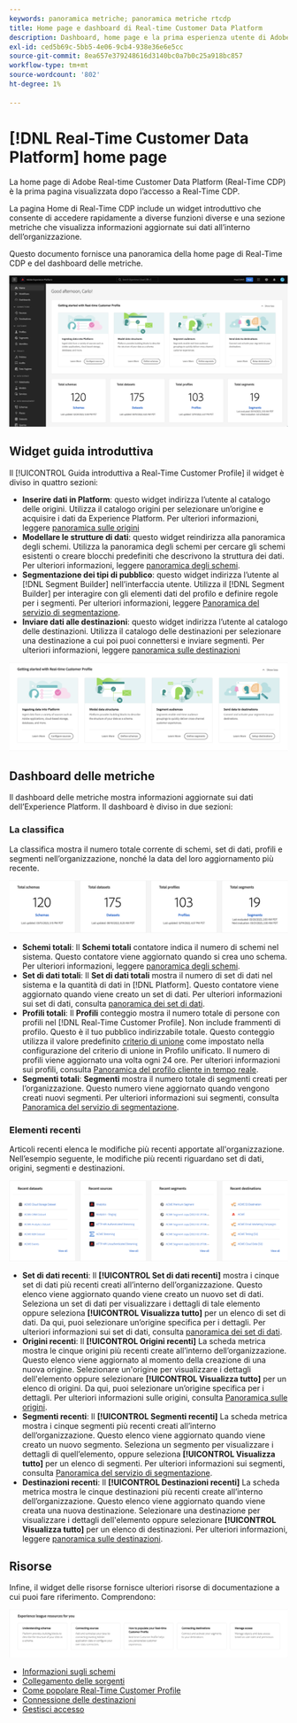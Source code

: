 ```yaml
---
keywords: panoramica metriche; panoramica metriche rtcdp
title: Home page e dashboard di Real-time Customer Data Platform
description: Dashboard, home page e la prima esperienza utente di Adobe Experience Platform
exl-id: ced5b69c-5bb5-4e06-9cb4-938e36e6e5cc
source-git-commit: 8ea657e379248616d3140bc0a7b0c25a918bc857
workflow-type: tm+mt
source-wordcount: '802'
ht-degree: 1%

---
```


# [!DNL Real-Time Customer Data Platform] home page

La home page di Adobe Real-time Customer Data Platform (Real-Time CDP) è la prima pagina visualizzata dopo l’accesso a Real-Time CDP.

La pagina Home di Real-Time CDP include un widget introduttivo che consente di accedere rapidamente a diverse funzioni diverse e una sezione metriche che visualizza informazioni aggiornate sui dati all’interno dell’organizzazione.

Questo documento fornisce una panoramica della home page di Real-Time CDP e del dashboard delle metriche.

![La home page dell’interfaccia utente di Platform.](assets/platform-home/home.png)

## Widget guida introduttiva

Il [!UICONTROL Guida introduttiva a Real-Time Customer Profile] il widget è diviso in quattro sezioni:

* **Inserire dati in Platform**: questo widget indirizza l’utente al catalogo delle origini. Utilizza il catalogo origini per selezionare un’origine e acquisire i dati da Experience Platform. Per ulteriori informazioni, leggere [panoramica sulle origini](../sources/home.md)
* **Modellare le strutture di dati**: questo widget reindirizza alla panoramica degli schemi. Utilizza la panoramica degli schemi per cercare gli schemi esistenti o creare blocchi predefiniti che descrivono la struttura dei dati. Per ulteriori informazioni, leggere [panoramica degli schemi](../xdm/home.md).
* **Segmentazione dei tipi di pubblico**: questo widget indirizza l’utente al [!DNL Segment Builder] nell’interfaccia utente. Utilizza il [!DNL Segment Builder] per interagire con gli elementi dati del profilo e definire regole per i segmenti. Per ulteriori informazioni, leggere [Panoramica del servizio di segmentazione](../segmentation/home.md).
* **Inviare dati alle destinazioni**: questo widget indirizza l’utente al catalogo delle destinazioni. Utilizza il catalogo delle destinazioni per selezionare una destinazione a cui poi puoi connettersi e inviare segmenti. Per ulteriori informazioni, leggere [panoramica sulle destinazioni](../destinations/home.md)

![La home page dell’interfaccia utente di Platform che mostra il widget per iniziare](assets/platform-home/getting-started-widget.png)

## Dashboard delle metriche

Il dashboard delle metriche mostra informazioni aggiornate sui dati dell’Experience Platform. Il dashboard è diviso in due sezioni:

### La classifica

La classifica mostra il numero totale corrente di schemi, set di dati, profili e segmenti nell’organizzazione, nonché la data del loro aggiornamento più recente.

![La sezione classifica nella home page dell’interfaccia utente di Platform.](assets/platform-home/leaderboard.png)

* **Schemi totali**: Il **Schemi totali** contatore indica il numero di schemi nel sistema. Questo contatore viene aggiornato quando si crea uno schema. Per ulteriori informazioni, leggere [panoramica degli schemi](../xdm/home.md).
* **Set di dati totali**: Il **Set di dati totali** mostra il numero di set di dati nel sistema e la quantità di dati in [!DNL Platform]. Questo contatore viene aggiornato quando viene creato un set di dati. Per ulteriori informazioni sui set di dati, consulta [panoramica dei set di dati](../catalog/datasets/overview.md).
* **Profili totali**: Il **Profili** conteggio mostra il numero totale di persone con profili nel [!DNL Real-Time Customer Profile]. Non include frammenti di profilo. Questo è il tuo pubblico indirizzabile totale. Questo conteggio utilizza il valore predefinito [criterio di unione](profile/merge-policies.md) come impostato nella configurazione del criterio di unione in Profilo unificato. Il numero di profili viene aggiornato una volta ogni 24 ore. Per ulteriori informazioni sui profili, consulta [Panoramica del profilo cliente in tempo reale](../profile/home.md).
* **Segmenti totali**: **Segmenti** mostra il numero totale di segmenti creati per l’organizzazione. Questo numero viene aggiornato quando vengono creati nuovi segmenti. Per ulteriori informazioni sui segmenti, consulta [Panoramica del servizio di segmentazione](../segmentation/home.md).

### Elementi recenti

Articoli recenti elenca le modifiche più recenti apportate all&#39;organizzazione. Nell’esempio seguente, le modifiche più recenti riguardano set di dati, origini, segmenti e destinazioni.

![La sezione degli elementi recenti nella home page dell’interfaccia utente di Platform.](assets/platform-home/recent-items.png)

* **Set di dati recenti**: Il **[!UICONTROL Set di dati recenti]** mostra i cinque set di dati più recenti creati all’interno dell’organizzazione. Questo elenco viene aggiornato quando viene creato un nuovo set di dati. Seleziona un set di dati per visualizzare i dettagli di tale elemento oppure seleziona **[!UICONTROL Visualizza tutto]** per un elenco di set di dati. Da qui, puoi selezionare un’origine specifica per i dettagli. Per ulteriori informazioni sui set di dati, consulta [panoramica dei set di dati](../catalog/datasets/overview.md).
* **Origini recenti**: Il **[!UICONTROL Origini recenti]** La scheda metrica mostra le cinque origini più recenti create all’interno dell’organizzazione. Questo elenco viene aggiornato al momento della creazione di una nuova origine. Selezionare un&#39;origine per visualizzare i dettagli dell&#39;elemento oppure selezionare **[!UICONTROL Visualizza tutto]** per un elenco di origini. Da qui, puoi selezionare un’origine specifica per i dettagli. Per ulteriori informazioni sulle origini, consulta [Panoramica sulle origini](../sources/home.md).
* **Segmenti recenti**: Il **[!UICONTROL Segmenti recenti]** La scheda metrica mostra i cinque segmenti più recenti creati all’interno dell’organizzazione. Questo elenco viene aggiornato quando viene creato un nuovo segmento. Seleziona un segmento per visualizzare i dettagli di quell’elemento, oppure seleziona **[!UICONTROL Visualizza tutto]** per un elenco di segmenti. Per ulteriori informazioni sui segmenti, consulta [Panoramica del servizio di segmentazione](../segmentation/home.md).
* **Destinazioni recenti**: Il **[!UICONTROL Destinazioni recenti]** La scheda metrica mostra le cinque destinazioni più recenti create all’interno dell’organizzazione. Questo elenco viene aggiornato quando viene creata una nuova destinazione. Selezionare una destinazione per visualizzare i dettagli dell&#39;elemento oppure selezionare **[!UICONTROL Visualizza tutto]** per un elenco di destinazioni. Per ulteriori informazioni, leggere [panoramica sulle destinazioni](../destinations/home.md).

## Risorse

Infine, il widget delle risorse fornisce ulteriori risorse di documentazione a cui puoi fare riferimento. Comprendono:

![La sezione delle risorse nella home page dell’interfaccia utente di Platform.](assets/platform-home/resources.png)

* [Informazioni sugli schemi](../xdm/schema/composition.md)
* [Collegamento delle sorgenti](../sources/home.md)
* [Come popolare Real-Time Customer Profile](../profile/home.md)
* [Connessione delle destinazioni](../destinations/home.md)
* [Gestisci accesso](../access-control/abac/overview.md)

<!-- ### Successful profile records

In the leaderboard **[!UICONTROL Successful profile records]** shows the total number of records that have been successfully processed into the profile.

There is also a metric card that shows the percentage of successful records. Select **[!UICONTROL View datasets]** to see more details about the profile records. Hover over the colored area of the graph to see additional details:

![image](assets/home-profilerecords-details.PNG)

The number of successful profile records is updated hourly. 

For more information about profiles, see [A unified view of your customer in Real-Time CDP](profile/profile-overview.md).

### Total profile records

The **[!UICONTROL Total profile records]** metric card shows the total number of data records enabled to feed into the profiles, and the percentage that are successful, updated once per day. This does not include all data in the data lake, because some data might not be enabled to feed into the profiles.

 Hover over the colored area of the graph to see additional details about the successful profiles:

![image](assets/home-profile-details.PNG)

Select **[!UICONTROL View profiles]** to see more details about the profile records.

For more information about profiles, see [A unified view of your customer in Real-Time CDP](profile/profile-overview.md).

For more information about viewing a specific profile, see [Profile viewer](profile/profile-viewer.md).

### Failed profile records

In the leaderboard, **[!UICONTROL Failed profile records]** counts the number of records that failed to process into the profile.

The **[!UICONTROL Failed profile records]** metric card shows this count, and includes a graphical representation that helps you see how failures have trended during the time shown below the graphic. This chart is updated hourly. Select **[!UICONTROL View datasets]** to see more details about the profile records.

The number of failed profile records is updated hourly. -->
